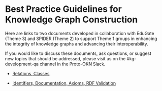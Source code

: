 # Best Practice Guidelines for Knowledge Graph Construction

Here are links to two documents developed in collaboration with EduGate (Theme 3) and SPIDER (Theme 2) to support Theme 1 groups in enhancing the integrity of knowledge graphs and advancing their interoperability. 

If you would like to discuss these documents, ask questions, or suggest new topics that should be addressed, please visit us on the #kg-development-qa channel in the Proto-OKN Slack.

- [Relations, Classes](https://kastle-lab.github.io/education-gateway/resource-pages/graph-construction-guidelines-part2.html)

- [Identifiers, Documentation, Axioms, RDF Validation](https://kastle-lab.github.io/education-gateway/resource-pages/graph-construction-guidelines.html)